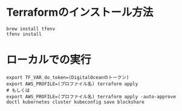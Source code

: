 # Terraformのインストール方法

```
brew install tfenv
tfenv install
```

# ローカルでの実行

```
export TF_VAR_do_token=(DigitalOceanのトークン)
export AWS_PROFILE=(プロファイル名) terraform apply
# もしくは
export AWS_PROFILE=(プロファイル名) terraform apply -auto-approve
doctl kubernetes cluster kubeconfig save blockshare
```
